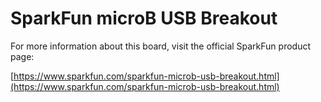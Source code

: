 # SparkFun microB USB Breakout

For more information about this board, visit the official SparkFun product page:

[https://www.sparkfun.com/sparkfun-microb-usb-breakout.html](https://www.sparkfun.com/sparkfun-microb-usb-breakout.html) 